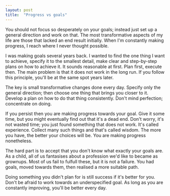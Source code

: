 ```yaml
---
layout: post
title:  "Progress vs goals"
---
```


You should not focus so desperately on your goals; instead just set up a general direction and work
on that. The most transformative aspects of my life are those that lacked an end result initially. When
I'm constantly making progress, I reach where I never thought possible.

I was making goals several years back. I wanted to find the one thing I want to achieve, specify
it to the smallest detail, make clear and step-by-step plans on how to achieve it. It sounds reasonable
at first. Plan first, execute then. The main problem is that it does not work in the long run.
If you follow this principle, you'll be at the same spot years later.

The key is small transformative changes done every day. Specify only the general direction; then choose
one thing that brings you closer to it. Develop a plan on how to do that thing consistently.
Don't mind perfection; concentrate on doing.

If you persist then you are making progress towards your goal. Give it some time, but you might
eventually find out that it's a dead end. Don't worry, it's not wasted time; you just found something
that does not work. It's called experience. Collect many such things and that's called wisdom.
The more you have, the better your choices will be. You are making progress nonetheless.

The hard part is to accept that you don't know what exactly your goals are. As a child, all of us
fantasises about a profession we'd like to became as grownups. Most of us fail to fulfull these,
but it is not a failure. You had goals, moved towards them, then realised a more suitable path.

Doing something you didn't plan for is still success if it's better for you. Don't be afraid to
work towards an underspecified goal. As long as you are constantly improving, you'll be better
every day.
